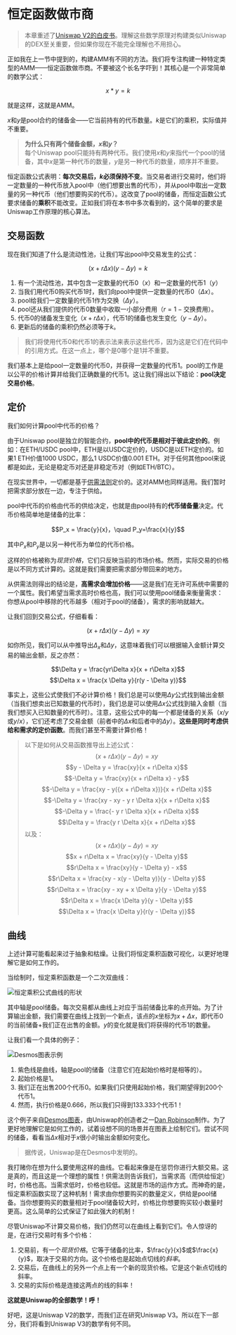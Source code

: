# 恒定函数做市商

> 本章重述了[Uniswap V2的白皮书](https://uniswap.org/whitepaper.pdf)。理解这些数学原理对构建类似Uniswap的DEX至关重要，但如果你现在不能完全理解也不用担心。

正如我在上一节中提到的，构建AMM有不同的方法。我们将专注构建一种特定类型的AMM——恒定函数做市商。不要被这个长名字吓到！其核心是一个非常简单的数学公式：

$$x * y = k$$

就是这样，这就是AMM。

$x$和$y$是pool合约的储备金——它当前持有的代币数量。*k*是它们的乘积，实际值并不重要。

> **为什么只有两个储备金额，*x*和*y*？**  
每个Uniswap pool只能持有两种代币。我们使用*x*和*y*来指代一个pool的储备，其中*x*是第一种代币的数量，*y*是另一种代币的数量，顺序并不重要。

恒定函数公式表明：**每次交易后，*k*必须保持不变**。当交易者进行交易时，他们将一定数量的一种代币放入pool中（他们想要出售的代币），并从pool中取出一定数量的另一种代币（他们想要购买的代币）。这改变了pool的储备，而恒定函数公式要求储备的**乘积**不能改变。正如我们将在本书中多次看到的，这个简单的要求是Uniswap工作原理的核心算法。

## 交易函数
现在我们知道了什么是流动性池，让我们写出pool中交易发生的公式：

$$(x + r\Delta x)(y - \Delta y) = k$$

1. 有一个流动性池，其中包含一定数量的代币0（$x$）和一定数量的代币1（$y$）
2. 当我们用代币0购买代币1时，我们向pool中提供一定数量的代币0（$\Delta x$）。
3. pool给我们一定数量的代币1作为交换（$\Delta y$）。
4. pool还从我们提供的代币0数量中收取一小部分费用（$r = 1 - \text{交换费用}$）。
5. 代币0的储备发生变化（$x + r \Delta x$），代币1的储备也发生变化（$y - \Delta y$）。
6. 更新后的储备的乘积仍然必须等于$k$。

> 我们将使用代币0和代币1的表示法来表示这些代币，因为这是它们在代码中的引用方式。在这一点上，哪个是0哪个是1并不重要。

我们基本上是给pool一定数量的代币0，并获得一定数量的代币1。pool的工作是以公平的价格计算并给我们正确数量的代币1。这让我们得出以下结论：**pool决定交易价格**。

## 定价

我们如何计算pool中代币的价格？

由于Uniswap pool是独立的智能合约，**pool中的代币是相对于彼此定价的**。例如：在ETH/USDC pool中，ETH是以USDC定价的，USDC是以ETH定价的。如果1 ETH价值1000 USDC，那么1 USDC价值0.001 ETH。对于任何其他pool来说都是如此，无论是稳定币对还是非稳定币对（例如ETH/BTC）。

在现实世界中，一切都是基于[供需法则](https://www.investopedia.com/terms/l/law-of-supply-demand.asp)定价的。这对AMM也同样适用。我们暂时把需求部分放在一边，专注于供给。

pool中代币的价格由代币的供给决定，也就是由pool持有的**代币储备量**决定。代币价格简单地是储备的比率：

$$P_x = \frac{y}{x}，\quad P_y=\frac{x}{y}$$

其中$P_x$和$P_y$是以另一种代币为单位的代币价格。

这样的价格被称为*现货价格*，它们只反映当前的市场价格。然而，实际交易的价格是以不同方式计算的。这就是我们需要把需求部分带回来的地方。

从供需法则得出的结论是，**高需求会增加价格**——这是我们在无许可系统中需要的一个属性。我们希望当需求高时价格也高，我们可以使用pool储备来衡量需求：你想从pool中移除的代币越多（相对于pool的储备），需求的影响就越大。

让我们回到交易公式，仔细看看：

$$(x + r\Delta x)(y - \Delta y) = xy$$

如你所见，我们可以从中推导出$\Delta_x$和$\Delta y$，这意味着我们可以根据输入金额计算交易的输出金额，反之亦然：

$$\Delta y = \frac{yr\Delta x}{x + r\Delta x}$$
$$\Delta x = \frac{x \Delta y}{r(y - \Delta y)}$$

事实上，这些公式使我们不必计算价格！我们总是可以使用$\Delta y$公式找到输出金额（当我们想卖出已知数量的代币时），我们总是可以使用$\Delta x$公式找到输入金额（当我们想买入已知数量的代币时）。注意，这些公式中的每一个都是储备的关系（$x/y$或$y/x$），它们还考虑了交易金额（前者中的$\Delta x$和后者中的$\Delta y$）。**这些是同时考虑供给和需求的定价函数**。而我们甚至不需要计算价格！

> 以下是如何从交易函数推导出上述公式：
$$(x + r\Delta x)(y - \Delta y) = xy$$
$$y - \Delta y = \frac{xy}{x + r\Delta x}$$
$$-\Delta y = \frac{xy}{x + r\Delta x} - y$$
$$-\Delta y = \frac{xy - y({x + r\Delta x})}{x + r\Delta x}$$
$$-\Delta y = \frac{xy - xy - y r \Delta x}{x + r\Delta x}$$
$$-\Delta y = \frac{- y r \Delta x}{x + r\Delta x}$$
$$\Delta y = \frac{y r \Delta x}{x + r\Delta x}$$
以及：
$$(x + r\Delta x)(y - \Delta y) = xy$$
$$x + r\Delta x = \frac{xy}{y - \Delta y}$$
$$r\Delta x = \frac{xy}{y - \Delta y} - x$$
$$r\Delta x = \frac{xy - x(y - \Delta y)}{y - \Delta y}$$
$$r\Delta x = \frac{xy - xy + x \Delta y}{y - \Delta y}$$
$$r\Delta x = \frac{x \Delta y}{y - \Delta y}$$
$$\Delta x = \frac{x \Delta y}{r(y - \Delta y)}$$

## 曲线

上述计算可能看起来过于抽象和枯燥。让我们将恒定乘积函数可视化，以更好地理解它是如何工作的。

当绘制时，恒定乘积函数是一个二次双曲线：

![恒定乘积公式曲线的形状](images/the_curve.png)

其中轴是pool储备。每次交易都从曲线上对应于当前储备比率的点开始。为了计算输出金额，我们需要在曲线上找到一个新点，该点的$x$坐标为$x+\Delta x$，即代币0的当前储备+我们正在出售的金额。$y$的变化就是我们将获得的代币1的数量。

让我们看一个具体的例子：

![Desmos图表示例](images/desmos.png)

1. 紫色线是曲线，轴是pool的储备（注意它们在起始价格时是相等的）。
2. 起始价格是1。
3. 我们正在出售200个代币0。如果我们只使用起始价格，我们期望得到200个代币1。
4. 然而，执行价格是0.666，所以我们只得到133.333个代币1！

这个例子来自[Desmos图表](https://www.desmos.com/calculator/7wbvkts2jf)，由Uniswap的创造者之一[Dan Robinson](https://twitter.com/danrobinson)制作。为了更好地理解它是如何工作的，试着设想不同的场景并在图表上绘制它们。尝试不同的储备，看看当$\Delta x$相对于$x$很小时输出金额如何变化。

> 据传说，Uniswap是在Desmos中发明的。

我打赌你在想为什么要使用这样的曲线。它看起来像是在惩罚你进行大额交易。这是真的，而且这是一个理想的属性！供需法则告诉我们，当需求高（而供给恒定）时，价格也高。当需求低时，价格也较低。这就是市场的运作方式。而神奇的是，恒定乘积函数实现了这种机制！需求由你想要购买的数量定义，供给是pool储备。当你想要购买的数量相对于pool储备较大时，价格比你想要购买较小数量时更高。这么简单的公式保证了如此强大的机制！

尽管Uniswap不计算交易价格，我们仍然可以在曲线上看到它们。令人惊讶的是，在进行交易时有多个价格：

1. 交易前，有一个*现货价格*。它等于储备的比率，$\frac{y}{x}$或$\frac{x}{y}$，取决于交易的方向。这个价格也是起始点切线的*斜率*。
2. 交易后，在曲线上的另外一个点上有一个新的现货价格。它是这个新点切线的斜率。
3. 交易的实际价格是连接这两点的线的斜率！

**这就是Uniswap的全部数学！呼！**

好吧，这是Uniswap V2的数学，而我们正在研究Uniswap V3。所以在下一部分，我们将看到Uniswap V3的数学有何不同。
